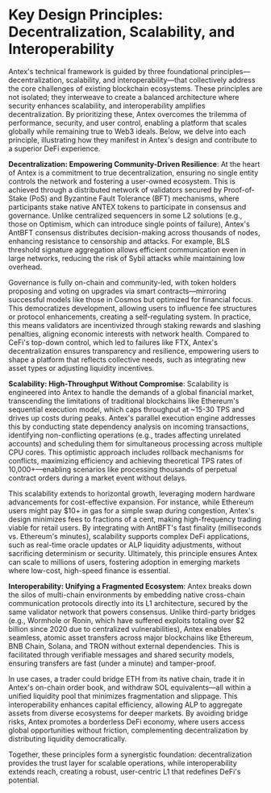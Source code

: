 # Key Design Principles: Decentralization, Scalability, and Interoperability

Antex's technical framework is guided by three foundational principles—decentralization, scalability, and interoperability—that collectively address the core challenges of existing blockchain ecosystems. These principles are not isolated; they interweave to create a balanced architecture where security enhances scalability, and interoperability amplifies decentralization. By prioritizing these, Antex overcomes the trilemma of performance, security, and user control, enabling a platform that scales globally while remaining true to Web3 ideals. Below, we delve into each principle, illustrating how they manifest in Antex's design and contribute to a superior DeFi experience.

**Decentralization: Empowering Community-Driven Resilience**: At the heart of Antex is a commitment to true decentralization, ensuring no single entity controls the network and fostering a user-owned ecosystem. This is achieved through a distributed network of validators secured by Proof-of-Stake (PoS) and Byzantine Fault Tolerance (BFT) mechanisms, where participants stake native ANTEX tokens to participate in consensus and governance. Unlike centralized sequencers in some L2 solutions (e.g., those on Optimism, which can introduce single points of failure), Antex's AntBFT consensus distributes decision-making across thousands of nodes, enhancing resistance to censorship and attacks. For example, BLS threshold signature aggregation allows efficient communication even in large networks, reducing the risk of Sybil attacks while maintaining low overhead.

Governance is fully on-chain and community-led, with token holders proposing and voting on upgrades via smart contracts—mirroring successful models like those in Cosmos but optimized for financial focus. This democratizes development, allowing users to influence fee structures or protocol enhancements, creating a self-regulating system. In practice, this means validators are incentivized through staking rewards and slashing penalties, aligning economic interests with network health. Compared to CeFi's top-down control, which led to failures like FTX, Antex's decentralization ensures transparency and resilience, empowering users to shape a platform that reflects collective needs, such as integrating new asset types or adjusting liquidity incentives.

**Scalability: High-Throughput Without Compromise**: Scalability is engineered into Antex to handle the demands of a global financial market, transcending the limitations of traditional blockchains like Ethereum's sequential execution model, which caps throughput at \~15-30 TPS and drives up costs during peaks. Antex's parallel execution engine addresses this by conducting state dependency analysis on incoming transactions, identifying non-conflicting operations (e.g., trades affecting unrelated accounts) and scheduling them for simultaneous processing across multiple CPU cores. This optimistic approach includes rollback mechanisms for conflicts, maximizing efficiency and achieving theoretical TPS rates of 10,000+—enabling scenarios like processing thousands of perpetual contract orders during a market event without delays.

This scalability extends to horizontal growth, leveraging modern hardware advancements for cost-effective expansion. For instance, while Ethereum users might pay $10+ in gas for a simple swap during congestion, Antex's design minimizes fees to fractions of a cent, making high-frequency trading viable for retail users. By integrating with AntBFT's fast finality (milliseconds vs. Ethereum's minutes), scalability supports complex DeFi applications, such as real-time oracle updates or ALP liquidity adjustments, without sacrificing determinism or security. Ultimately, this principle ensures Antex can scale to millions of users, fostering adoption in emerging markets where low-cost, high-speed finance is essential.

**Interoperability: Unifying a Fragmented Ecosystem**: Antex breaks down the silos of multi-chain environments by embedding native cross-chain communication protocols directly into its L1 architecture, secured by the same validator network that powers consensus. Unlike third-party bridges (e.g., Wormhole or Ronin, which have suffered exploits totaling over $2 billion since 2020 due to centralized vulnerabilities), Antex enables seamless, atomic asset transfers across major blockchains like Ethereum, BNB Chain, Solana, and TRON without external dependencies. This is facilitated through verifiable messages and shared security models, ensuring transfers are fast (under a minute) and tamper-proof.

In use cases, a trader could bridge ETH from its native chain, trade it in Antex's on-chain order book, and withdraw SOL equivalents—all within a unified liquidity pool that minimizes fragmentation and slippage. This interoperability enhances capital efficiency, allowing ALP to aggregate assets from diverse ecosystems for deeper markets. By avoiding bridge risks, Antex promotes a borderless DeFi economy, where users access global opportunities without friction, complementing decentralization by distributing liquidity democratically.

Together, these principles form a synergistic foundation: decentralization provides the trust layer for scalable operations, while interoperability extends reach, creating a robust, user-centric L1 that redefines DeFi's potential.
